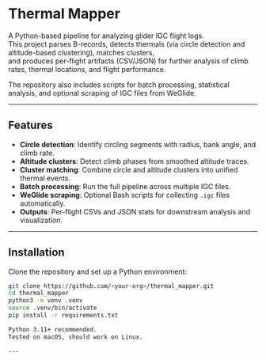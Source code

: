 # Thermal Mapper

A Python-based pipeline for analyzing glider IGC flight logs.  
This project parses B-records, detects thermals (via circle detection and altitude-based clustering), matches clusters,  
and produces per-flight artifacts (CSV/JSON) for further analysis of climb rates, thermal locations, and flight performance.  

The repository also includes scripts for batch processing, statistical analysis, and optional scraping of IGC files from WeGlide.

---

## Features

- **Circle detection**: Identify circling segments with radius, bank angle, and climb rate.
- **Altitude clusters**: Detect climb phases from smoothed altitude traces.
- **Cluster matching**: Combine circle and altitude clusters into unified thermal events.
- **Batch processing**: Run the full pipeline across multiple IGC files.
- **WeGlide scraping**: Optional Bash scripts for collecting `.igc` files automatically.
- **Outputs**: Per-flight CSVs and JSON stats for downstream analysis and visualization.

---

## Installation

Clone the repository and set up a Python environment:

```bash
git clone https://github.com/<your-org>/thermal_mapper.git
cd thermal_mapper
python3 -m venv .venv
source .venv/bin/activate
pip install -r requirements.txt

Python 3.11+ recommended.
Tested on macOS, should work on Linux.

---


